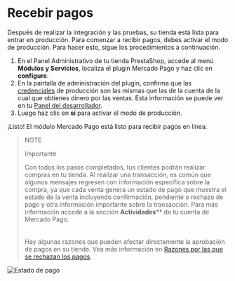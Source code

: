 # Recebir pagos

Después de realizar la integración y las pruebas, su tienda está lista para entrar en producción. Para comenzar a recibir pagos, debes activar el modo de producción. Para hacer esto, sigue los procedimientos a continuación.
 
1. En el Panel Administrativo de tu tienda PrestaShop, accede al menú **Módulos y Servicios**, localiza el plugin Mercado Pago y haz clic en **configure**.
2. En la pantalla de administración del plugin, confirma que las [credenciales](/developers/es/guides/additional-content/your-integrations/credentials) de producción son las mismas que las de la cuenta de la cual que obtienes dinero por las ventas. Esta información se puede ver en tu [Panel del desarrollador](/developers/es/guides/additional-content/your-integrations/introduction).
3. Luego haz clic en **sí** para activar el modo de producción.
 
¡Listo! El módulo Mercado Pago está listo para recibir pagos en línea. 

> NOTE
>
> Importante
>
> Con todos los pasos completados, tus clientes podrán realizar compras en tu tienda. Al realizar una transacción, es común que algunos mensajes regresen con información específica sobre la compra, ya que cada venta genera un estado de pago que muestra el estado de la venta incluyendo confirmación, pendiente o rechazo de pago y otra información importante sobre la transacción. Para más información accede a la sección **Actividades**** de tu cuenta de Mercado Pago. <br>
> </br> <br/>
> Hay algunas razones que pueden afectar directamente la aprobación de pagos en su tienda. Vea más información en [Razones por las que se rechazan los pagos](/developers/es/docs/prestashop/additional-content/reasons-for-refusals).

![Estado de pago](/images/prestashop/status_es.png)